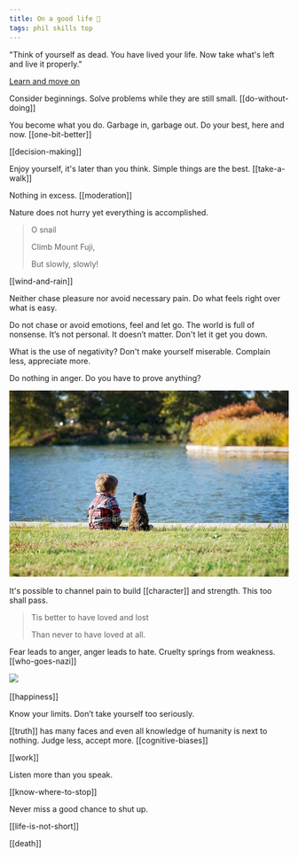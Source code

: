 ```yaml
---
title: On a good life 🌱
tags: phil skills top
---
```


"Think of yourself as dead. You have lived your life. Now take what's left and live it properly."

[Learn and move on](/the-past)

Consider beginnings. Solve problems while they are still small. [[do-without-doing]]

You become what you do. Garbage in, garbage out. Do your best, here and now. [[one-bit-better]]

[[decision-making]]

Enjoy yourself, it's later than you think. Simple things are the best. [[take-a-walk]]

Nothing in excess. [[moderation]]

Nature does not hurry yet everything is accomplished. 

> O snail
>
> Climb Mount Fuji,
>
> But slowly, slowly!

[[wind-and-rain]]

Neither chase pleasure nor avoid necessary pain. Do what feels right over what is easy. 

Do not chase or avoid emotions, feel and let go. The world is full of nonsense. It’s not personal. It doesn’t matter. Don't let it get you down. 

What is the use of negativity? Don't make yourself miserable. Complain less, appreciate more. 

Do nothing in anger. Do you have to prove anything?

![](/static/img/boy-and-cat.jpeg)

It's possible to channel pain to build [[character]] and strength. This too shall pass. 

> Tis better to have loved and lost
>
> Than never to have loved at all.

Fear leads to anger, anger leads to hate. Cruelty springs from weakness. [[who-goes-nazi]]

![](/static/img/notice-when-you-are-happy.png)

[[happiness]]

Know your limits. Don’t take yourself too seriously. 

[[truth]] has many faces and even all knowledge of humanity is next to nothing. Judge less, accept more. [[cognitive-biases]]

[[work]]

Listen more than you speak. 

[[know-where-to-stop]]

Never miss a good chance to shut up.

[[life-is-not-short]] 

[[death]]